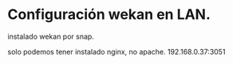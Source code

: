 # Configuración wekan en LAN.
instalado wekan por snap.

solo podemos tener instalado nginx, no apache.
192.168.0.37:3051
